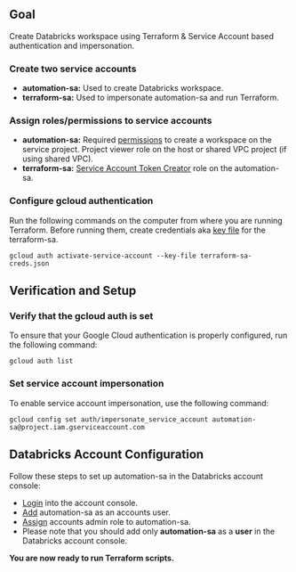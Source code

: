 ## Goal

Create Databricks workspace using Terraform & Service Account based authentication and impersonation.

### Create two service accounts

- **automation-sa:** Used to create Databricks workspace.
- **terraform-sa:** Used to impersonate automation-sa and run Terraform.

### Assign roles/permissions to service accounts

- **automation-sa:** Required [permissions](https://docs.gcp.databricks.com/administration-guide/cloud-configurations/gcp/permissions.html#required-permissions-for-the-workspace-creator) to create a workspace on the service project. Project viewer role on the host or shared VPC project (if using shared VPC).
- **terraform-sa:** [Service Account Token Creator](https://cloud.google.com/iam/docs/understanding-roles#iam.serviceAccountTokenCreator) role on the automation-sa.

### Configure gcloud authentication

Run the following commands on the computer from where you are running Terraform. Before running them, create credentials aka [key file](https://cloud.google.com/iam/docs/keys-create-delete#creating) for the terraform-sa.

```
gcloud auth activate-service-account --key-file terraform-sa-creds.json
```

## Verification and Setup

### Verify that the gcloud auth is set

To ensure that your Google Cloud authentication is properly configured, run the following command:

```
gcloud auth list
```

### Set service account impersonation

To enable service account impersonation, use the following command:

```
gcloud config set auth/impersonate_service_account automation-sa@project.iam.gserviceaccount.com
```

## Databricks Account Configuration

Follow these steps to set up automation-sa in the Databricks account console:

- [Login](https://docs.gcp.databricks.com/administration-guide/users-groups/users.html#manage-users-in-your-account) into the account console.
- [Add](https://docs.gcp.databricks.com/administration-guide/users-groups/users.html#add-users-to-your-account-using-the-account-console) automation-sa as an accounts user.
- [Assign](https://docs.gcp.databricks.com/administration-guide/users-groups/users.html#assign-account-admin-roles-to-a-user) accounts admin role to automation-sa.
- Please note that you should add only **automation-sa** as a **user** in the Databricks account console.

**You are now ready to run Terraform scripts.**